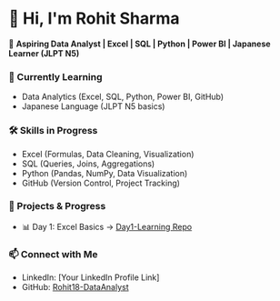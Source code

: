 # 👋 Hi, I'm Rohit Sharma  

🚀 **Aspiring Data Analyst | Excel | SQL | Python | Power BI | Japanese Learner (JLPT N5)**  

### 🌱 Currently Learning
- Data Analytics (Excel, SQL, Python, Power BI, GitHub)  
- Japanese Language (JLPT N5 basics)  

### 🛠️ Skills in Progress
- Excel (Formulas, Data Cleaning, Visualization)  
- SQL (Queries, Joins, Aggregations)  
- Python (Pandas, NumPy, Data Visualization)  
- GitHub (Version Control, Project Tracking)  

### 📂 Projects & Progress
- 📊 Day 1: Excel Basics → [Day1-Learning Repo](link_to_your_repo)  

### 📫 Connect with Me
- LinkedIn: [Your LinkedIn Profile Link]  
- GitHub: [Rohit18-DataAnalyst](https://github.com/Rohit18-DataAnalyst)

